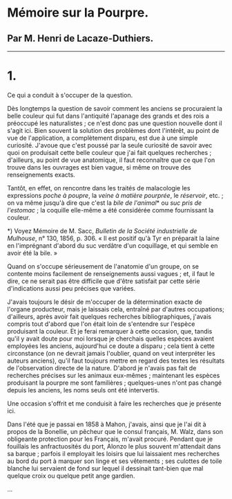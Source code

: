 # Mémoire sur la Pourpre.

## Par M. Henri de Lacaze-Duthiers.

---

# 1\.

Ce qui a conduit à s'occuper de la question.

Dès longtemps la question de savoir comment les anciens se procuraient la belle couleur qui fut dans l'antiquité l'apanage des grands et des rois a préoccupé les naturalistes ; ce n'est donc pas une question nouvelle dont il s'agit ici. Bien souvent la solution des problèmes dont l'intérêt, au point de vue de l'application, a complètement disparu, est due à une simple curiosité. J'avoue que c'est poussé par la seule curiosité de savoir avec quoi on produisait cette belle couleur que j'ai fait quelques recherches ; d'ailleurs, au point de vue anatomique, il faut reconnaître que ce que l'on trouve dans les ouvrages est bien vague, si même on trouve des renseignements exacts.

Tantôt, en effet, on rencontre dans les traités de malacologie les expressions _poche à poupre_, la _veine à matière pourprée_, le _réservoir_, etc. ; on va même jusqu'à dire que c'est la _bile de l'animal_* ou _suc pris de l'estomac_ ; la coquille elle-même a été considérée comme fournissant la couleur.

*) Voyez Mémoire de M. Sacc, _Bulletin de la Société industrielle de Mulhouse_, n° 130, 1856, p. 306. « Il est positif qu'à Tyr en préparait la laine en l'imprégnant d'abord du suc verdâtre d'un coquillage, et qui semble en avoir été la bile. »

Quand on s'occupe sérieusement de l'anatomie d'un groupe, on se contente moins facilement de renseignements aussi vagues ; et, il faut le dire, ce ne serait pas être difficile que d'être satisfait par cette série d'indications aussi peu précises que variées.

J'avais toujours le désir de m'occuper de la détermination exacte de l'organe producteur, mais je laissais cela, entraîné par d'autres occupations; d'ailleurs, après avoir fait quelques recherches bibliographiques, j'avais compris tout d'abord que l'on était loin de s'entendre sur l'espèce produisant la couleur. Et je ferai remarquer à cette occasion, que, tandis qu'il y avait doute pour moi lorsque je cherchais quelles espèces avaient employées les anciens, aujourd'hui ce doute a disparu ; cela tient à cette circonstance (on ne devrait jamais l'oublier, quand on veut interpréter les auteurs anciens), qu'il faut toujours mettre en regard des textes les résultats de l'observation directe de la nature. D'abord je n'avais pas fait de recherches précises sur les animaux eux-mêmes ; maintenant les espèces produisant la pourpre me sont familières ; quelques-unes n'ont pas changé depuis les anciens, les noms seuls ont été intervertis.

Une occasion s'offrit et me conduisit à faire les recherches que je présente ici.

Dans l'été que je passai en 1858 à Mahon, j'avais, ainsi que je l'ai dit à propos de la Bonellie, un pêcheur que le consul français, M. Walz, dans son obligeante protection pour les Français, m'avait procuré. Pendant que je fouillais les anfractuosités du port, Alonzo le plus souvent m'attendait dans sa barque ; parfois il employait les loisirs que lui laissaient mes recherches au bord du port à marquer son linge et ses vêtements ; ses culottes de toile blanche lui servaient de fond sur lequel il dessinait tant-bien que mal quelque croix ou quelque petit ange gardien.

...
